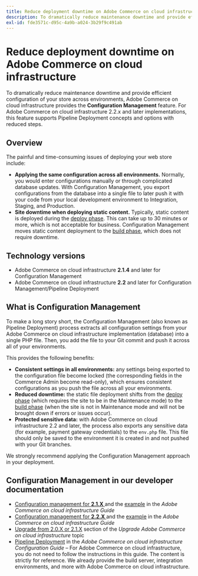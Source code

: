 ```yaml
---
title: Reduce deployment downtime on Adobe Commerce on cloud infrastructure
description: To dramatically reduce maintenance downtime and provide efficient configuration of your store across environments, Adobe Commerce on cloud infrastructure provides the **Configuration Management** feature. For Adobe Commerce on cloud infrastructure 2.2.x and later implementations, this feature supports Pipeline Deployment concepts and options with reduced steps.
exl-id: fde3571c-d95c-4a9b-a024-3b29f9c491ab
---
```

# Reduce deployment downtime on Adobe Commerce on cloud infrastructure

To dramatically reduce maintenance downtime and provide efficient configuration of your store across environments, Adobe Commerce on cloud infrastructure provides the **Configuration Management** feature. For Adobe Commerce on cloud infrastructure 2.2.x and later implementations, this feature supports Pipeline Deployment concepts and options with reduced steps.

## Overview

The painful and time-consuming issues of deploying your web store include:

* **Applying the same configuration across all environments.** Normally, you would enter configurations manually or through complicated database updates. With Configuration Management, you export configurations from the database into a single file to later push it with your code from your local development environment to Integration, Staging, and Production.
* **Site downtime when deploying static content.** Typically, static content is deployed during the [deploy phase](https://experienceleague.adobe.com/docs/commerce-cloud-service/user-guide/develop/deploy/process.html#deploy-phase). This can take up to 30 minutes or more, which is not acceptable for business. Configuration Management moves static content deployment to the [build phase](https://experienceleague.adobe.com/docs/commerce-cloud-service/user-guide/develop/deploy/process.html?#build-phase), which does not require downtime.

## Technology versions

* Adobe Commerce on cloud infrastructure **2.1.4** and later for Configuration Management
* Adobe Commerce on cloud infrastructure **2.2** and later for Configuration Management/Pipeline Deployment

## What is Configuration Management

To make a long story short, the Configuration Management (also known as Pipeline Deployment) process extracts all configuration settings from your Adobe Commerce on cloud infrastructure implementation (database) into a single PHP file. Then, you add the file to your Git commit and push it across all of your environments.

This provides the following benefits:

* **Consistent settings in all environments:** any settings being exported to the configuration file become locked (the corresponding fields in the Commerce Admin become read-only), which ensures consistent configurations as you push the file across all your environments.
* **Reduced downtime:** the static file deployment shifts from the [deploy phase](https://experienceleague.adobe.com/docs/commerce-cloud-service/user-guide/develop/deploy/process.html#deploy-phase) (which requires the site to be in the Maintenance mode) to the [build phase](https://experienceleague.adobe.com/docs/commerce-cloud-service/user-guide/develop/deploy/process.html#build-phase) (when the site is not in Maintenance mode and will not be brought down if errors or issues occur).
* **Protected sensitive data:** with Adobe Commerce on cloud infrastructure 2.2 and later, the process also exports any sensitive data (for example, payment gateway credentials) to the `env.php` file. This file should only be saved to the environment it is created in and not pushed with your Git branches.

We strongly recommend applying the Configuration Management approach in your deployment.

## Configuration Management in our developer documentation

* [Configuration management for **2.1.X** ](https://experienceleague.adobe.com/docs/commerce-cloud-service/user-guide/configure-store/store-settings.html) and the [example](https://experienceleague.adobe.com/docs/commerce-cloud-service/user-guide/configure-store/store-settings.html) in the *Adobe Commerce on cloud infrastructure Guide*
* [Configuration management for **2.2.X** ](https://experienceleague.adobe.com/docs/commerce-cloud-service/user-guide/configure-store/store-settings.html) and the [example](https://experienceleague.adobe.com/docs/commerce-cloud-service/user-guide/configure-store/store-settings.html) in the *Adobe Commerce on cloud infrastructure Guide*
* [Upgrade from 2.0.X or 2.1.X](https://experienceleague.adobe.com/docs/commerce-cloud-service/user-guide/develop/upgrade/commerce-version.html) section of the *Upgrade Adobe Commerce on cloud infrastructure* topic
* [Pipeline Deployment](https://experienceleague.adobe.com/docs/commerce-operations/configuration-guide/deployment/overview.html) in the *Adobe Commerce on cloud infrastructure Configuration Guide* &ndash; For Adobe Commerce on cloud infrastructure, you do not need to follow the instructions in this guide. The content is strictly for reference. We already provide the build server, integration environments, and more with Adobe Commerce on cloud infrastructure.
